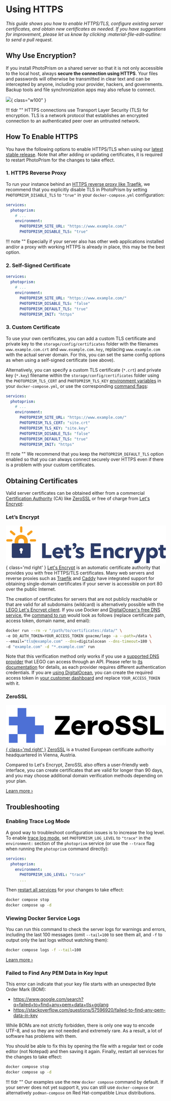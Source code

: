 # Using HTTPS

*This guide shows you how to enable HTTPS/TLS, configure existing server certificates, and obtain new certificates as needed. If you have suggestions for improvement, please let us know by clicking :material-file-edit-outline: to send a pull request.*

## Why Use Encryption?

If you install PhotoPrism on a shared server so that it is not only accessible to the local host, always **secure the connection using HTTPS**. Your files and passwords will otherwise be transmitted in clear text and can be intercepted by anyone, including your provider, hackers, and governments. Backup tools and file synchronization apps may also refuse to connect.

![](https://dl.photoprism.app/img/diagrams/reverse-proxy.svg){ class="w100" }

!!! tldr ""
    HTTPS connections use Transport Layer Security (TLS) for encryption. TLS is a network protocol that establishes an encrypted connection to an authenticated peer over an untrusted network.

## How To Enable HTTPS

You have the following options to enable HTTPS/TLS when using our [latest stable release](../release-notes.md).
Note that after adding or updating certificates, it is required to restart PhotoPrism for the changes to take effect.

### 1. HTTPS Reverse Proxy

To run your instance behind an [HTTPS reverse proxy like Traefik](proxies/traefik.md), we recommend that you explicitly disable TLS in PhotoPrism by setting `PHOTOPRISM_DISABLE_TLS` to `"true"` in your `docker-compose.yml` configuration:

```yaml
services:
  photoprism:
    # ...
    environment:
      PHOTOPRISM_SITE_URL: "https://www.example.com/"
      PHOTOPRISM_DISABLE_TLS: "true"
```

!!! note ""
    Especially if your server also has other web applications installed and/or a proxy with working HTTPS is already in place, this may be the best option.

### 2. Self-Signed Certificate

```yaml
services:
  photoprism:
    # ...
    environment:
      PHOTOPRISM_SITE_URL: "https://www.example.com/"
      PHOTOPRISM_DISABLE_TLS: "false"
      PHOTOPRISM_DEFAULT_TLS: "true"
      PHOTOPRISM_INIT: "https"
```

### 3. Custom Certificate

To use your own certificates, you can add a custom TLS certificate and private key to the `storage/config/certificates` folder with the filenames `www.example.com.crt` and `www.example.com.key`, replacing `www.example.com` with the actual server domain. For this, you can set the same config options as when using a self-signed certificate (see above).

Alternatively, you can specify a custom TLS certificate (`*.crt`) and private key (`*.key`) filename within the `storage/config/certificates` folder using the `PHOTOPRISM_TLS_CERT` and `PHOTOPRISM_TLS_KEY` [environment variables](config-options.md) in your `docker-compose.yml`, or use the corresponding [command flags](config-options.md):

```yaml
services:
  photoprism:
    # ...
    environment:
      PHOTOPRISM_SITE_URL: "https://www.example.com/"
      PHOTOPRISM_TLS_CERT: "site.crt"
      PHOTOPRISM_TLS_KEY: "site.key"
      PHOTOPRISM_DISABLE_TLS: "false"
      PHOTOPRISM_DEFAULT_TLS: "true"
      PHOTOPRISM_INIT: "https"
```

!!! note ""
    We recommend that you keep the `PHOTOPRISM_DEFAULT_TLS` option enabled so that you can always connect securely over HTTPS even if there is a problem with your custom certificates.

## Obtaining Certificates

Valid server certificates can be obtained either from a commercial [Certification Authority](https://en.wikipedia.org/wiki/Certificate_authority) (CA) like [ZeroSSL](#zerossl) or free of charge from [Let's Encrypt](#lets-encrypt):

### Let’s Encrypt

![Let’s Encrypt](img/letsencrypt.svg){ class='md right' }
[Let's Encrypt](https://letsencrypt.org/) is an automatic certificate authority that provides you with free HTTPS/TLS certificates. Many web servers and reverse proxies such as [Traefik](proxies/traefik.md) and [Caddy](proxies/caddy-2.md) have integrated support for obtaining single-domain certificates if your server is accessible on port 80 over the public Internet.

The creation of certificates for servers that are not publicly reachable or that are valid for all subdomains (wildcard) is alternatively possible with the [LEGO Let's Encrypt client](https://go-acme.github.io/lego/usage/cli/obtain-a-certificate/). If you use Docker and [DigitalOcean's free DNS service](https://m.do.co/c/f9725a28bb6b), the [command to run](https://go-acme.github.io/lego/usage/cli/obtain-a-certificate/) would look as follows (replace certificate path, access token, domain name, and email):

```bash
docker run --rm -v "/path/to/certificates:/data/" \
-e DO_AUTH_TOKEN=YOUR_ACCESS_TOKEN goacme/lego -a --path=/data \
--email="tls@example.com" --dns=digitalocean --dns-timeout=180 \
-d "example.com" -d "*.example.com" run
```

Note that this verification method only works if you use a [supported DNS provider](https://go-acme.github.io/lego/dns/) that LEGO can access through an API. Please refer to [its documentation](https://go-acme.github.io/lego/dns/) for details, as each provider requires different authentication credentials. If you are [using DigitalOcean](https://m.do.co/c/f9725a28bb6b), you can create the required access token in [your customer dashboard](https://cloud.digitalocean.com/account/api/tokens) and replace `YOUR_ACCESS_TOKEN` with it.

### ZeroSSL

[![ZeroSSL](img/zerossl.svg){ class='md right' }](https://link.photoprism.app/zerossl)
[ZeroSSL](https://link.photoprism.app/zerossl) is a trusted European certificate authority headquartered in Vienna, Austria.

Compared to Let's Encrypt, ZeroSSL also offers a user-friendly web interface, you can create certificates that are valid for longer than 90 days, and you may choose additional domain verification methods depending on your plan.

[Learn more ›](https://link.photoprism.app/zerossl)

## Troubleshooting

### Enabling Trace Log Mode

A good way to troubleshoot configuration issues is to increase the log level. To enable [trace log mode](config-options.md), set `PHOTOPRISM_LOG_LEVEL` to `"trace"` in the `environment:` section of the `photoprism` service (or use the `--trace` flag when running the `photoprism` command directly):


```yaml
services:
  photoprism:
    environment:
      PHOTOPRISM_LOG_LEVEL: "trace"
      ...
```

Then [restart all services](docker-compose.md#step-2-start-the-server) for your changes to take effect:

```bash
docker compose stop
docker compose up -d
```

### Viewing Docker Service Logs

You can run this command to check the server logs for warnings and errors, including the last 100 messages (omit `--tail=100` to see them all, and `-f` to output only the last logs without watching them):

```bash
docker compose logs -f --tail=100 
```

[Learn more ›](troubleshooting/docker.md#viewing-logs)

### Failed to Find Any PEM Data in Key Input

This error can indicate that your key file starts with an unexpected Byte Order Mark (BOM):

- https://www.google.com/search?q=failed+to+find+any+pem+data+tls+golang
- https://stackoverflow.com/questions/57596920/failed-to-find-any-pem-data-in-key

While BOMs are not strictly forbidden, there is only one way to encode UTF-8, and so they are not needed and extremely rare. As a result, a lot of software has problems with them.

You should be able to fix this by opening the file with a regular text or code editor (not Notepad) and then saving it again. Finally, restart all services for the changes to take effect:

```bash
docker compose stop
docker compose up -d
```

!!! tldr ""
    Our examples use the new `docker compose` command by default. If your server does not yet support it, you can still use `docker-compose` or alternatively `podman-compose` on Red Hat-compatible Linux distributions.